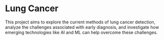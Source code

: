 # Lung Cancer
This project aims to explore the current methods of lung cancer detection, analyze the challenges associated with early diagnosis, and investigate how emerging technologies like AI and ML can help overcome these challenges.
